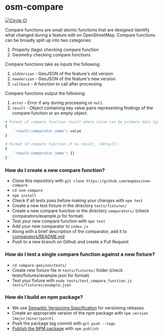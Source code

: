 # osm-compare


[![Circle CI](https://circleci.com/gh/mapbox/osm-compare.svg?style=svg)](https://circleci.com/gh/mapbox/osm-compare)


Compare functions are small atomic functions that are designed identify what changed during a feature edit on OpenStreetMap. Compare functions can be broadly split up into two categories:

1. Property (tags) checking compare function
2. Geometry checking compare functions

Compare functions take as inputs the following:

1. `oldVersion` - GeoJSON of the feature's old version
2. `newVersion` - GeoJSON of the feature's new version
3. `callback` - A function to call after processing.

Compare functions output the following:

1. `error` - Error if any during processing or `null`.
2. `result` - Object containing key value pairs representing findings of the compare function or an empty object.

```sh
# Format of compare function result where value can be primary data types or objects
{
    'result:comparator_name': value
}

# Format of compare function if no result, (default)
{
    'result:comparator_name': {}
}

```


### How do I create a new compare function?
* Clone this repository with `git clone https://github.com/mapbox/osm-compare`
* `cd osm-compare`
* `npm install`
* Check if all tests pass before making your changes with `npm test`
* Create a new test fixture in the directory `tests/fixtures/`
* Create a new compare function in the directory `comparators/` (check comparators/example.js for format)
* Test your new compare function with `npm test`
* Add your new comparator to `index.js`
* Along with a brief description of the comparator, add it to [comparators/README.md](https://github.com/mapbox/osm-compare/blob/master/comparators/README.md)
* Push to a new branch on Github and create a Pull Request

### How do I test a single compare function against a new fixture?
* `cd compare-geojson/tests/`
* Create new fixture file in `tests/fixtures/` folder (check tests/fixtures/example.json for format)
* Test your fixture with `node tests/test_compare_function.js tests/fixtures/example.json`


### How do I build an npm package?
- We use [Semantic Versioning Specification](http://semver.org/) for versioning releases.
- Create an appropriate version of the npm package with `npm version [major|minor|patch]`.
- Push the package tag commit with `git push --tags`
- [Publish the NPM package](https://www.npmjs.com/package/compare-geojson) with `npm publish`

